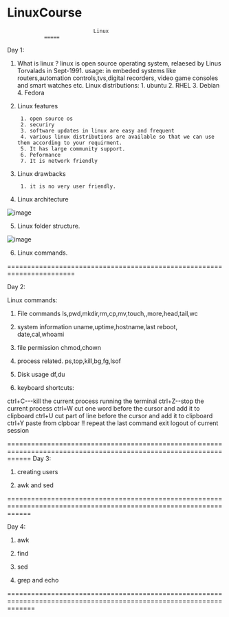 # LinuxCourse

                                Linux
				=====
Day 1:

1. What is linux ?
    linux is open source operating system,
	relaesed by Linus Torvalads in Sept-1991.
	usage:
	     in embeded systems like routers,automation controls,tvs,digital recorders, video game consoles
		 and smart watches etc.
	Linux distributions:
	       1. ubuntu
		   2. RHEL
		   3. Debian
		   4. Fedora
		 
		 
		 

2. Linux features 

        1. open source os
		2. securiry
		3. software updates in linux are easy and frequent
		4. various linux distributions are available so that we can use them according to your requirment.
		5. It has large community support.
		6. Peformance 
		7. It is network friendly
		

3. Linux drawbacks 

        1. it is no very user friendly.


4. Linux architecture

![image](https://user-images.githubusercontent.com/20027119/115021940-473a6300-9eda-11eb-8b57-a881226abf16.png)

       

5. Linux folder structure.
       
![image](https://user-images.githubusercontent.com/20027119/115022007-646f3180-9eda-11eb-8168-8cd5f4855c3d.png)


6. Linux commands.

=======================================================================

Day 2:

Linux commands:

1. File commands
     ls,pwd,mkdir,rm,cp,mv,touch,,more,head,tail,wc
	 
2. system information
    uname,uptime,hostname,last reboot, date,cal,whoami
	
3. file permission
    chmod,chown	
4. process related.
    ps,top,kill,bg,fg,lsof
5. Disk usage
   df,du
6. keyboard shortcuts:

  ctrl+C---kill the current process running the terminal
  ctrl+Z--stop the current process
  ctrl+W  cut one word before the cursor and add it to clipboard
  ctrl+U  cut part of line before the cursor and add it to clipboard
  ctrl+Y paste from clpboar
  !! repeat the last command
  exit logout of current session

==================================================================================================================
Day 3:

1. creating users

2. awk and sed

==================================================================================================================

Day 4:

1. awk

2. find

3. sed

4. grep and echo

===================================================================================================================


